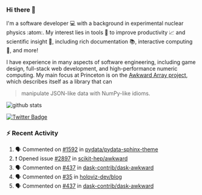 ### Hi there 👋 

I'm a software developer 💻 with a background in experimental nuclear physics :atom:. My interest lies in tools :wrench: to improve productivity :chart_with_upwards_trend: and scientific insight :telescope:, including rich documentation 📚, interactive computing 🧮, and more! 

I have experience in many aspects of software engineering, including game design, full-stack web development, and high-performance numeric computing. My main focus at Princeton is on the [Awkward Array project](awkward-array.org/), which describes itself as a library that can 
> manipulate JSON-like data with NumPy-like idioms.

![github stats](https://github-readme-stats.vercel.app/api?username=agoose77&show_icons=true&hide_rank=true&hide_title=true&bg_color=30,e76445,904e95&text_color=efe3ec&icon_color=efe3ec)
<!--
**agoose77/agoose77** is a ✨ _special_ ✨ repository because its `README.md` (this file) appears on your GitHub profile.

Here are some ideas to get you started:

- 🔭 I’m currently working on ...
- 🌱 I’m currently learning ...
- 👯 I’m looking to collaborate on ...
- 🤔 I’m looking for help with ...
- 💬 Ask me about ...
- 📫 How to reach me: ...
- 😄 Pronouns: ...
- ⚡ Fun fact: ...
-->

[![Twitter Badge](https://img.shields.io/twitter/follow/agoose77?style=flat-square&logo=Twitter&logoColor=white&color=cornflowerblue)](https://twitter.com/agoose77)

### :zap: Recent Activity

<!--START_SECTION:activity-->
1. 🗣 Commented on [#1592](https://github.com/pydata/pydata-sphinx-theme/pull/1592#issuecomment-1854487680) in [pydata/pydata-sphinx-theme](https://github.com/pydata/pydata-sphinx-theme)
2. ❗ Opened issue [#2897](https://github.com/scikit-hep/awkward/issues/2897) in [scikit-hep/awkward](https://github.com/scikit-hep/awkward)
3. 🗣 Commented on [#437](https://github.com/dask-contrib/dask-awkward/pull/437#issuecomment-1853944498) in [dask-contrib/dask-awkward](https://github.com/dask-contrib/dask-awkward)
4. 🗣 Commented on [#35](https://github.com/holoviz-dev/blog/pull/35#issuecomment-1853931545) in [holoviz-dev/blog](https://github.com/holoviz-dev/blog)
5. 🗣 Commented on [#437](https://github.com/dask-contrib/dask-awkward/pull/437#issuecomment-1853917214) in [dask-contrib/dask-awkward](https://github.com/dask-contrib/dask-awkward)
<!--END_SECTION:activity-->
